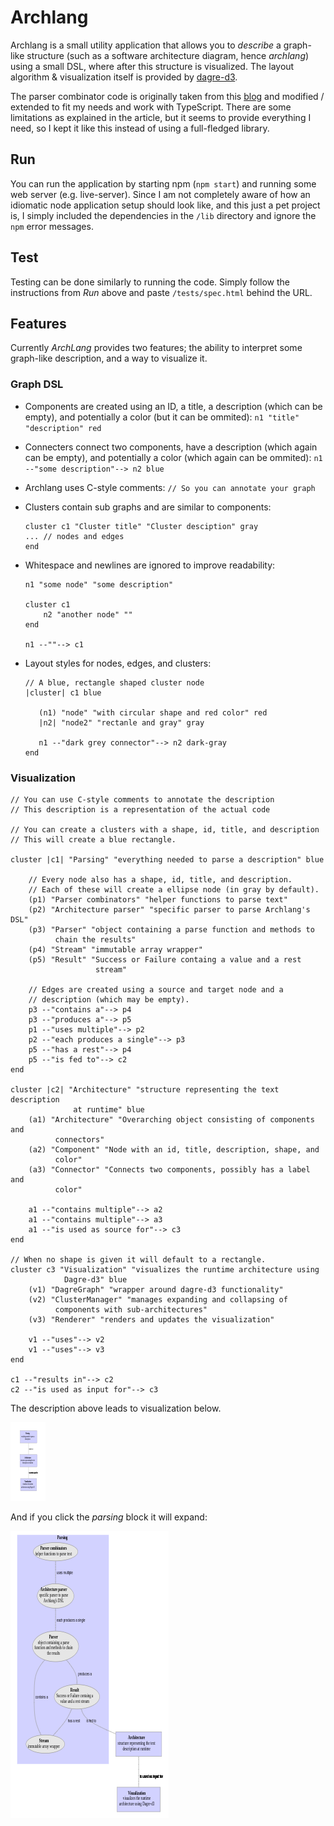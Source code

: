 Archlang
========

Archlang is a small utility application that allows you to _describe_ a
graph-like structure (such as a software architecture diagram, hence _archlang_)
using a small DSL, where after this structure is visualized. The layout
algorithm & visualization itself is provided by
[dagre-d3](https://github.com/cpettitt/dagre-d3/wiki).

The parser combinator code is originally taken from this
[blog](https://medium.com/@chetcorcos/introduction-to-parsers-644d1b5d7f3d) and
modified / extended to fit my needs and work with TypeScript. There are some
limitations as explained in the article, but it seems to provide everything I
need, so I kept it like this instead of using a full-fledged library.

Run
---

You can run the application by starting npm (`npm start`) and running some
web server (e.g. live-server). Since I am not completely aware of how an
idiomatic node application setup should look like, and this just a pet project
is, I simply included the dependencies in the `/lib` directory and ignore the
`npm` error messages.

Test
----

Testing can be done similarly to running the code. Simply follow the
instructions from _Run_ above and paste `/tests/spec.html` behind the URL.

Features
--------

Currently _ArchLang_ provides two features; the ability to interpret some
graph-like description, and a way to visualize it.

### Graph DSL

* Components are created using an ID, a title, a description (which can be
  empty), and potentially a color (but it can be ommited):
  `n1 "title" "description" red`

* Connecters connect two components, have a description (which again can be
  empty), and potentially a color (which again can be ommited):
  `n1 --"some description"--> n2 blue`

* Archlang uses C-style comments: `// So you can annotate your graph`

* Clusters contain sub graphs and are similar to components:
  ```
  cluster c1 "Cluster title" "Cluster desciption" gray
  ... // nodes and edges
  end
  ```

*  Whitespace and newlines are ignored to improve readability:
   ```
   n1 "some node" "some description"

   cluster c1
       n2 "another node" ""
   end

   n1 --""--> c1
   ```

* Layout styles for nodes, edges, and clusters:
  ```
  // A blue, rectangle shaped cluster node
  |cluster| c1 blue

     (n1) "node" "with circular shape and red color" red
     |n2| "node2" "rectanle and gray" gray

     n1 --"dark grey connector"--> n2 dark-gray
  end
  ```

### Visualization

```
// You can use C-style comments to annotate the description
// This description is a representation of the actual code

// You can create a clusters with a shape, id, title, and description
// This will create a blue rectangle.

cluster |c1| "Parsing" "everything needed to parse a description" blue

    // Every node also has a shape, id, title, and description.
    // Each of these will create a ellipse node (in gray by default).
    (p1) "Parser combinators" "helper functions to parse text"
    (p2) "Architecture parser" "specific parser to parse Archlang's DSL"
    (p3) "Parser" "object containing a parse function and methods to
          chain the results"
    (p4) "Stream" "immutable array wrapper"
    (p5) "Result" "Success or Failure containg a value and a rest
                   stream"

    // Edges are created using a source and target node and a
    // description (which may be empty).
    p3 --"contains a"--> p4
    p3 --"produces a"--> p5
    p1 --"uses multiple"--> p2
    p2 --"each produces a single"--> p3
    p5 --"has a rest"--> p4
    p5 --"is fed to"--> c2
end

cluster |c2| "Architecture" "structure representing the text description
              at runtime" blue
    (a1) "Architecture" "Overarching object consisting of components and
          connectors"
    (a2) "Component" "Node with an id, title, description, shape, and
          color"
    (a3) "Connector" "Connects two components, possibly has a label and
          color"

    a1 --"contains multiple"--> a2
    a1 --"contains multiple"--> a3
    a1 --"is used as source for"--> c3
end

// When no shape is given it will default to a rectangle.
cluster c3 "Visualization" "visualizes the runtime architecture using
            Dagre-d3" blue
    (v1) "DagreGraph" "wrapper around dagre-d3 functionality"
    (v2) "ClusterManager" "manages expanding and collapsing of
          components with sub-architectures"
    (v3) "Renderer" "renders and updates the visualization"

    v1 --"uses"--> v2
    v1 --"uses"--> v3
end

c1 --"results in"--> c2
c2 --"is used as input for"--> c3
```

The description above leads to visualization below.

![Collapse example](images/collapsed_example.png)

And if you click the _parsing_ block it will expand:

![Expand example](images/expanded_example.png)
